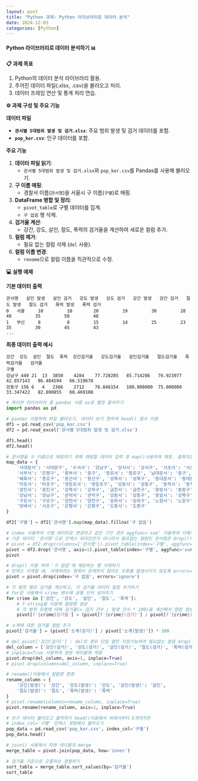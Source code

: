 ```yaml
---
layout: post
title: "Python 과제: Python 라이브러리로 데이터 분석"
date: 2024-12-03
categories: [Python] 
---
```


#### Python 라이브러리로 데이터 분석하기 📊

**📋 과제 목표**
1. Python의 데이터 분석 라이브러리 활용.
2. 주어진 데이터 파일(.xlsx, .csv)을 불러오고 처리.
3. 데이터 프레임 연산 및 통계 처리 연습.


**⚙️ 과제 구성 및 주요 기능**

**데이터 파일**
- **`관서별 5대범죄 발생 및 검거.xlsx`**: 주요 범죄 발생 및 검거 데이터를 포함.
- **`pop_kor.csv`**: 인구 데이터를 포함.

**주요 기능**
1. **데이터 파일 읽기**:
   - `관서별 5대범죄 발생 및 검거.xlsx`와 `pop_kor.csv`를 Pandas를 사용해 불러오기.
2. **구 이름 매핑**:
   - 경찰서 이름(`관서명`)을 서울시 구 이름(`구별`)로 매핑.
3. **DataFrame 병합 및 정리**:
   - `pivot_table`로 구별 데이터를 집계.
   - `구 없음` 행 삭제.
4. **검거율 계산**:
   - 강간, 강도, 살인, 절도, 폭력의 검거율을 계산하여 새로운 컬럼 추가.
5. **컬럼 제거**:
   - 필요 없는 컬럼 삭제 (`del` 사용).
6. **컬럼 이름 변경**:
   - `rename`으로 컬럼 이름을 직관적으로 수정.


**💻 실행 예제**

**기본 데이터 출력**
```plaintext
관서명   살인 발생   살인 검거   강도 발생   강도 검거   강간 발생   강간 검거   절도 발생   절도 검거   폭력 발생   폭력 검거
0   서울     10         10        20         19         30         28         40         35         50         48
1   부산     8          8         15         14         25         23         35         30         45         43
...
```

**최종 데이터 출력 예시**
```plaintext
강간  강도  살인  절도  폭력  강간검거율   강도검거율   살인검거율   절도검거율   폭력검거율   검거율
구별                                          
강남구 449 21  13  3850    4284    77.728285   85.714286   76.923077   42.857143   86.484594   66.519670
강동구 156 6   4   2366    2712    78.846154   100.000000  75.000000   33.347422   82.890855   60.469108
```

```python
# 파이썬 라이브러리 중 pandas 사용 as로 별칭 붙여주기
import pandas as pd

# pandas 이용하여 파일 불러오기. 데이터 보기 편하게 head() 함수 이용
df1 = pd.read_csv('pop_kor.csv')
df2 = pd.read_excel('관서별 5대범죄 발생 및 검거.xlsx')

df1.head()
df2.head()

# 관서명을 구 이름으로 매핑하기 위해 매핑할 데이터 입력 후 map()사용하여 매핑. 결측지는 '구 없음'으로 표출
map_data = {
    '서대문서': '서대문구', '수서서': '강남구', '강서서': '강서구', '서초서': '서초구',
    '서부서': '은평구', '중부서': '중구', '종로서': '종로구', '남대문서': '중구',
    '혜화서': '종로구', '용산서': '용산구', '성북서': '성북구', '동대문서': '동대문구',
    '마포서': '마포구', '영등포서': '영등포구', '성동서': '성동구', '동작서': '동작구',
    '광진서': '광진구', '강북서': '강북구', '금천서': '금천구', '중랑서': '중랑구',
    '강남서': '강남구', '관악서': '관악구', '강동서': '강동구', '종암서': '성북구',
    '구로서': '구로구', '양천서': '양천구', '송파서': '송파구', '노원서': '노원구',
    '방배서': '서초구', '은평서': '은평구', '도봉서': '도봉구'
}

df2['구별'] = df2['관서명'].map(map_data).fillna('구 없음')

# index 사용하여 구별 데이터로 변경하고 같은 구인 경우 aggfunc='sum' 이용하여 더해주기
# 기존 데이터 '관서명'으로 인덱스 되어있던거 아니라서 필요없는 컬럼인 관서명은 drop()이용하여 열 삭제(axis=1)
# pivot = df2.drop(columns=['관서명']).pivot_table(index='구별', aggfunc='sum')
pivot = df2.drop('관서명', axis=1).pivot_table(index='구별', aggfunc='sum')
pivot

# drop() 이용 하여 '구 없음'에 해당하는 행 삭제하기
# 인덱스 삭제할 때, 삭제하려는 항목이 존재하지 않아도 오류를 발생시키지 않도록 errors='ignore' 사용하기
pivot = pivot.drop(index='구 없음', errors='ignore')

# 각 범죄 별로 검거율 계산하고, 각 검거율 데이터 컬럼 추가하기
# for문 사용해서 crime 변수에 공통 단어 넣어주기
for crime in ['강간', '강도', '살인', '절도', '폭력']:
    # f-string을 이용해 컬럼명 생성 
    # 각 범죄 유형에 대해 검거율(= 검거 건수 / 발생 건수 * 100)을 계산해서 컬럼 생성
    pivot[f'{crime}검거율'] = (pivot[f'{crime}(검거)'] / pivot[f'{crime}(발생)']) * 100

# 소계에 대한 검거율 컬럼 추가
pivot['검거율'] = (pivot['소계(검거)'] / pivot['소계(발생)']) * 100

# del pivot['강간(검거)'] : del의 경우 단일 열만 지정가능하여 필요없는 컬럼 drop() 이용해서 삭제
del_column = ['강간(검거)', '강도(검거)', '살인(검거)', '절도(검거)', '폭력(검거)', '소계(발생)', '소계(검거)']
# inplace=True 사용하여 원본 테이블에 적용
pivot.drop(del_column, axis=1, inplace=True)
# pivot.drop(columns=del_column, inplace=True)

# rename()이용해서 컬럼명 변경
rename_column = {
    '강간(발생)': '강간', '강도(발생)': '강도', '살인(발생)': '살인',
    '절도(발생)': '절도', '폭력(발생)': '폭력'
}
# pivot.rename(columns=rename_column, inplace=True)
pivot.rename(rename_column, axis=1, inplace=True)

# 인구 데이터 불러오고 출력하기 head()이용해서 위에서부터 5개까지만
# index_col='구별' 인덱스 셋팅해서 불러오기
pop_data = pd.read_csv('pop_kor.csv', index_col='구별')
pop_data.head()

# join() 사용해서 피벗 테이블과 merge
merge_table = pivot.join(pop_data, how='inner')

# 검거율 기준으로 오름차순 정렬하기
sort_table = merge_table.sort_values(by='검거율')
sort_table
```
